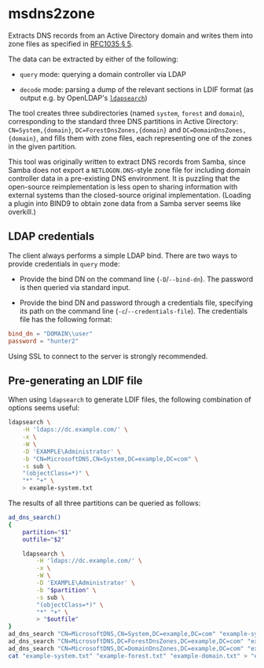 # msdns2zone

Extracts DNS records from an Active Directory domain and writes them into zone files as specified in
[RFC1035 § 5](https://datatracker.ietf.org/doc/html/rfc1035#section-5).

The data can be extracted by either of the following:

* `query` mode: querying a domain controller via LDAP

* `decode` mode: parsing a dump of the relevant sections in LDIF format (as output e.g. by
  OpenLDAP's [`ldapsearch`](https://www.openldap.org/software/man.cgi?query=ldapsearch))

The tool creates three subdirectories (named `system`, `forest` and `domain`), corresponding to the
standard three DNS partitions in Active Directory: `CN=System,{domain}`,
`DC=ForestDnsZones,{domain}` and `DC=DomainDnsZones,{domain}`, and fills them with zone files, each
representing one of the zones in the given partition.

This tool was originally written to extract DNS records from Samba, since Samba does not export a
`NETLOGON.DNS`-style zone file for including domain controller data in a pre-existing DNS
environment. It is puzzling that the open-source reimplementation is less open to sharing
information with external systems than the closed-source original implementation. (Loading a plugin
into BIND9 to obtain zone data from a Samba server seems like overkill.)

## LDAP credentials

The client always performs a simple LDAP bind. There are two ways to provide credentials in `query`
mode:

* Provide the bind DN on the command line (`-D`/`--bind-dn`). The password is then queried via
  standard input.

* Provide the bind DN and password through a credentials file, specifying its path on the command
  line (`-c`/`--credentials-file`). The credentials file has the following format:

```toml
bind_dn = "DOMAIN\\user"
password = "hunter2"
```

Using SSL to connect to the server is strongly recommended.

## Pre-generating an LDIF file

When using `ldapsearch` to generate LDIF files, the following combination of options seems useful:

```bash
ldapsearch \
    -H 'ldaps://dc.example.com/' \
    -x \
    -W \
    -D 'EXAMPLE\Administrator' \
    -b "CN=MicrosoftDNS,CN=System,DC=example,DC=com" \
    -s sub \
    "(objectClass=*)" \
    "*" "+" \
    > example-system.txt
```

The results of all three partitions can be queried as follows:

```bash
ad_dns_search()
{
    partition="$1"
    outfile="$2"

    ldapsearch \
        -H 'ldaps://dc.example.com/' \
        -x \
        -W \
        -D 'EXAMPLE\Administrator' \
        -b "$partition" \
        -s sub \
        "(objectClass=*)" \
        "*" "+" \
        > "$outfile"
}
ad_dns_search "CN=MicrosoftDNS,CN=System,DC=example,DC=com" "example-system.txt"
ad_dns_search "CN=MicrosoftDNS,DC=ForestDnsZones,DC=example,DC=com" "example-forest.txt"
ad_dns_search "CN=MicrosoftDNS,DC=DomainDnsZones,DC=example,DC=com" "example-domain.txt"
cat "example-system.txt" "example-forest.txt" "example-domain.txt" > "example-all.txt"
```
